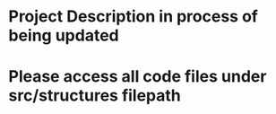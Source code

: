 # Project Description in process of being updated
# Please access all code files under src/structures filepath

